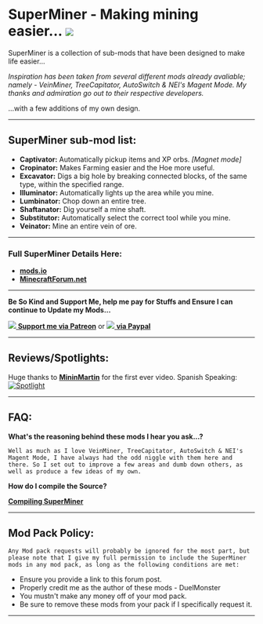 # SuperMiner - Making mining easier... ![](https://travis-ci.org/DuelMonster/SuperMiner.svg?branch=1.7.10)

SuperMiner is a collection of sub-mods that have been designed to make life easier...

_Inspiration has been taken from several different mods already avaliable; namely - VeinMiner, TreeCapitator, AutoSwitch & NEI's Magent Mode. My thanks and admiration go out to their respective developers._

...with a few additions of my own design.

***
## SuperMiner sub-mod list:
* **Captivator:**  Automatically pickup items and XP orbs. _[Magnet mode]_
* **Cropinator:**  Makes Farming easier and the Hoe more useful.
* **Excavator:**  Digs a big hole by breaking connected blocks, of the same type, within the specified range.
* **Illuminator:**  Automatically lights up the area while you mine.
* **Lumbinator:**  Chop down an entire tree.
* **Shaftanator:**  Dig yourself a mine shaft.
* **Substitutor:**  Automatically select the correct tool while you mine.
* **Veinator:**  Mine an entire vein of ore.

***
### Full SuperMiner Details Here:

* [**mods.io**](https://mods.io/mods/1217)
* [**MinecraftForum.net**](http://www.minecraftforum.net/forums/mapping-and-modding/minecraft-mods/2372329-superminer-making-mining-easier)

***
**Be So Kind and Support Me, help me pay for Stuffs and Ensure I can continue to Update my Mods...**

[![](http://i.imgur.com/CAJuExT.png) **Support me via Patreon**](https://www.patreon.com/DuelMonster)
or
[![](https://www.paypalobjects.com/en_GB/i/btn/btn_donate_SM.gif) **via Paypal**](https://www.paypal.com/cgi-bin/webscr?cmd=_s-xclick&hosted_button_id=9VMJMWCLDM4DE)

***
## Reviews/Spotlights:
Huge thanks to **[MininMartin](https://www.youtube.com/channel/UCYp90PP1avzZtsyfMlMquVA)** for the first ever video. Spanish Speaking:
[![Spotlight](https://j.gifs.com/pY1og1.gif)](https://www.youtube.com/watch?v=HyVO_wlpZ9Q)

***
## FAQ:
**What's the reasoning behind these mods I hear you ask...?**
```
Well as much as I love VeinMiner, TreeCapitator, AutoSwitch & NEI's Magent Mode, I have always had the odd niggle with them here and there. So I set out to improve a few areas and dumb down others, as well as produce a few ideas of my own.
```
**How do I compile the Source?**

[**Compiling SuperMiner**](/SETUP.md)

***
## Mod Pack Policy:
```
Any Mod pack requests will probably be ignored for the most part, but please note that I give my full permission to include the SuperMiner mods in any mod pack, as long as the following conditions are met:
```
*   Ensure you provide a link to this forum post.
*   Properly credit me as the author of these mods - DuelMonster
*   You mustn't make any money off of your mod pack.
*   Be sure to remove these mods from your pack if I specifically request it.

***
